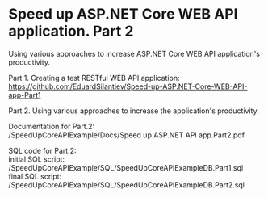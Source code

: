 # Speed up ASP.NET Core WEB API application. Part 2

Using various approaches to increase ASP.NET Core WEB API application's productivity.

Part 1. Creating a test RESTful WEB API application:<br/>
https://github.com/EduardSilantiev/Speed-up-ASP.NET-Core-WEB-API-app-Part1

Part 2. Using various approaches to increase the application's productivity.

Documentation for Part.2:<br/>
/SpeedUpCoreAPIExample/Docs/Speed up ASP.NET API app.Part2.pdf

SQL code for Part.2:<br/>
initial SQL script: /SpeedUpCoreAPIExample/SQL/SpeedUpCoreAPIExampleDB.Part1.sql<br/>
final SQL script: /SpeedUpCoreAPIExample/SQL/SpeedUpCoreAPIExampleDB.Part2.sql


